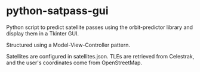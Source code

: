 # python-satpass-gui
Python script to predict satellite passes using the orbit-predictor library and display them in a Tkinter GUI.

Structured using a Model-View-Controller pattern.

Satellites are configured in satellites.json. TLEs are retrieved from Celestrak, and the user's coordinates come from OpenStreetMap.
